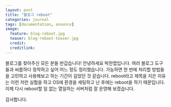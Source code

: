 ```yaml
---
layout: post
title: "블로그 reboot"
categories: journal
tags: [documentation, anounce]
image:
  feature: blog-reboot.jpg
  teaser: blog-reboot-teaser.jpg
  credit:
  creditlink:
---
```


블로그를 찾아주신 모든 분들 반갑습니다! 안녕하세요 박찬엽입니다. 여러 블로그 도구들과 씨름하다 정착하고 싶어 어느 정도 정리했습니다. 가능하면 한 번에 처리할 방법들을 고민하고 사용해보고 하는 기간이 길었던 것 같습니다. reboot라고 제목을 지은 이유는 이런 저런 실험을 하고 OS에 환경을 세팅하고 난 후에는 reboot을 하기 때문입니다. 이제 다시 reboot할 일 없는 열일하는 서버처럼 잘 운영해 보겠습니다.

감사합니다.
